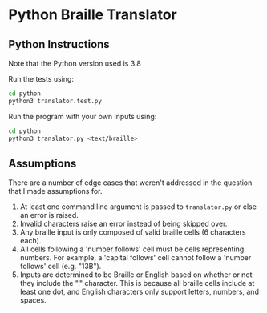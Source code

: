 # Python Braille Translator

## Python Instructions

Note that the Python version used is 3.8

Run the tests using:
```bash
cd python
python3 translator.test.py
```

Run the program with your own inputs using:
```bash
cd python
python3 translator.py <text/braille>
```

## Assumptions

There are a number of edge cases that weren't addressed in the question that I made assumptions for.
1. At least one command line argument is passed to `translator.py` or else an error is raised.
2. Invalid characters raise an error instead of being skipped over.
3. Any braille input is only composed of valid braille cells (6 characters each).
4. All cells following a 'number follows' cell must be cells representing numbers. For example, a 'capital follows' cell cannot follow a 'number follows' cell (e.g. "13B").
5. Inputs are determined to be Braille or English based on whether or not they include the "." character. This is because all braille cells include at least one dot, and English characters only support letters, numbers, and spaces.